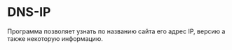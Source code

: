 # DNS-IP
Программа позволяет узнать по названию сайта его адрес IP, версию а также некоторую информацию.
